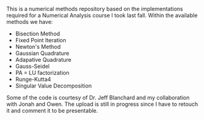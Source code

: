 This is a numerical methods repository based on the implementations required for a Numerical Analysis course I took last fall. Within the available methods we have:

- Bisection Method
- Fixed Point Iteration
- Newton's Method
- Gaussian Quadrature
- Adapative Quadrature
- Gauss-Seidel
- PA = LU factorization
- Runge-Kutta4
- Singular Value Decomposition

Some of the code is courtesy of Dr. Jeff Blanchard and my collaboration with Jonah and Owen. The upload is still in progress since I have to retouch it and comment it to be presentable.
